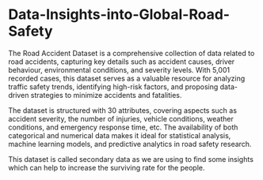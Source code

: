# Data-Insights-into-Global-Road-Safety

The Road Accident Dataset is a comprehensive collection of data related to road accidents,
capturing key details such as accident causes, driver behaviour, environmental conditions,
and severity levels. With 5,001 recorded cases, this dataset serves as a valuable resource
for analyzing traffic safety trends, identifying high-risk factors, and proposing data-driven
strategies to minimize accidents and fatalities.

The dataset is structured with 30 attributes, covering aspects such as accident severity, the
number of injuries, vehicle conditions, weather conditions, and emergency response time, etc.
The availability of both categorical and numerical data makes it ideal for statistical analysis,
machine learning models, and predictive analytics in road safety research.

This dataset is called secondary data as we are using to find some insights which can help to
increase the surviving rate for the people.